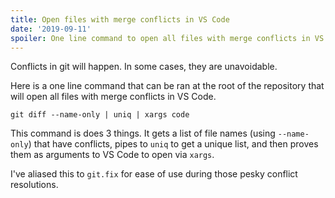 ```yaml
---
title: Open files with merge conflicts in VS Code
date: '2019-09-11'
spoiler: One line command to open all files with merge conflicts in VS Code.
---
```


Conflicts in git will happen. In some cases, they are unavoidable.

Here is a one line command that can be ran at the root of the repository that will open all files with merge conflicts in VS Code.

`git diff --name-only | uniq | xargs code`

This command is does 3 things. It gets a list of file names (using `--name-only`) that have conflicts, pipes to `uniq` to get a unique list, and then proves them as arguments to VS Code to open via `xargs`.

I've aliased this to `git.fix` for ease of use during those pesky conflict resolutions.

